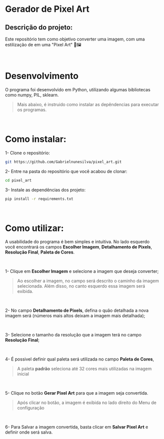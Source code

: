 # Gerador de Pixel Art 

## Descrição do projeto:

Este repositório tem como objetivo converter uma imagem, com uma estilização de em uma "Pixel Art" 🎨🖼️


<br />

# Desenvolvimento

O programa foi desenvolvido em Python, utilizando algumas bibliotecas como numpy, PIL, sklearn.
>Mais abaixo, é instruido como instalar as depêndencias para executar os programas. 

<br />

# Como instalar:
1- Clone o repositório:
```sh
git https://github.com/Gabrielnunesilva/pixel_art.git
```

2- Entre na pasta do repositório que você acabou de clonar:
```sh
cd pixel_art
```

3- Instale as dependências dos projeto:
```sh
pip install -r requirements.txt
```
<br />

# Como utilizar:
A usabilidade do programa é bem simples e intuitiva. No lado esquerdo você encontrará os campos **Escolher Imagem**, **Detalhamento de Pixels**, **Resolução Final**, **Paleta de Cores**.

<br />

1- Clique em **Escolher Imagem** e selecione a imagem que deseja converter;
>Ao escolher a imagem, no campo será descrito o caminho da imagem selecionada. Além disso, no canto esquerdo essa imagem será exibida.

<br />

2- No campo **Detalhamento de Pixels**, defina o quão detalhada a nova imagem será (números mais altos deixam a imagem mais detalhada);

<br />

3- Selecione o tamanho da resolução que a imagem terá no campo **Resolução Final**;

<br />

4- É possivel definir qual paleta será utilizada no campo **Paleta de Cores**, 
>A paleta **padrão** seleciona até 32 cores mais utilizadas na imagem inicial
<br />

5- Clique no botão **Gerar Pixel Art** para que a imagem seja convertida.
>Após clicar no botão, a imagem é exibida no lado direito do Menu de configuração

<br />

6- Para Salvar a imagem convertida, basta clicar em **Salvar Pixel Art** e definir onde será salva.



